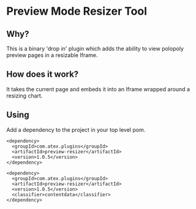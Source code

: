 # Preview Mode Resizer Tool

## Why?

This is a binary 'drop in' plugin which adds the ability to view polopoly preview pages in a resizable Iframe.

## How does it work?

It takes the current page and embeds it into an Iframe wrapped around a resizing chart.


## Using

Add a dependency to the project in your top level pom.

    <dependency>
      <groupId>com.atex.plugins</groupId>
      <artifactId>preview-resizer</artifactId>
      <version>1.0.5</version>
    </dependency>
    
    <dependency>
      <groupId>com.atex.plugins</groupId>
      <artifactId>preview-resizer</artifactId>
      <version>1.0.5</version>
      <classifier>contentdata</classifier>
    </dependency>
    
    
